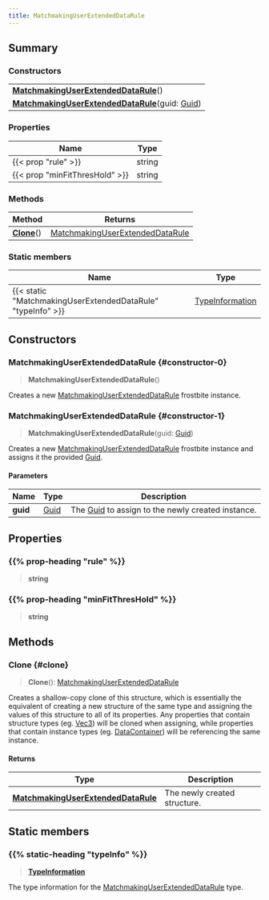 ```yaml
---
title: MatchmakingUserExtendedDataRule
---
```


## Summary

### Constructors

|  |
| --- |
| **[MatchmakingUserExtendedDataRule](#constructor-0)**() |
| **[MatchmakingUserExtendedDataRule](#constructor-1)**(guid: [Guid](/vext/ref/shared/type/guid)) |

### Properties

| Name | Type |
| ---- | ---- |
| {{< prop "rule" >}} | string |
| {{< prop "minFitThresHold" >}} | string |

### Methods

| Method | Returns |
| ------ | ------- |
| **[Clone](#clone)**() | [MatchmakingUserExtendedDataRule](/vext/ref/fb/matchmakinguserextendeddatarule) |

### Static members

| Name | Type |
| ---- | ---- |
| {{< static "MatchmakingUserExtendedDataRule" "typeInfo" >}} | [TypeInformation](/vext/ref/shared/type/typeinformation) |

## Constructors

### MatchmakingUserExtendedDataRule {#constructor-0}

> **MatchmakingUserExtendedDataRule**()

Creates a new [MatchmakingUserExtendedDataRule](/vext/ref/fb/matchmakinguserextendeddatarule) frostbite instance.

### MatchmakingUserExtendedDataRule {#constructor-1}

> **MatchmakingUserExtendedDataRule**(guid: [Guid](/vext/ref/shared/type/guid))

Creates a new [MatchmakingUserExtendedDataRule](/vext/ref/fb/matchmakinguserextendeddatarule) frostbite instance and assigns it the provided [Guid](/vext/ref/shared/type/guid).

#### Parameters

| Name | Type | Description |
| ---- | ---- | ----------- |
| **guid** | [Guid](/vext/ref/shared/type/guid) | The [Guid](/vext/ref/shared/type/guid) to assign to the newly created instance. |

## Properties

### {{% prop-heading "rule" %}}

> **string**

### {{% prop-heading "minFitThresHold" %}}

> **string**

## Methods

### Clone {#clone}

> **Clone**(): [MatchmakingUserExtendedDataRule](/vext/ref/fb/matchmakinguserextendeddatarule)

Creates a shallow-copy clone of this structure, which is essentially the equivalent of creating a new structure of the same type and assigning the values of this structure to all of its properties. Any properties that contain structure types (eg. [Vec3](/vext/ref/shared/type/vec3)) will be cloned when assigning, while properties that contain instance types (eg. [DataContainer](/vext/ref/shared/type/datacontainer)) will be referencing the same instance.

#### Returns

| Type | Description |
| ---- | ----------- |
| **[MatchmakingUserExtendedDataRule](/vext/ref/fb/matchmakinguserextendeddatarule)** | The newly created structure. |

## Static members

### {{% static-heading "typeInfo" %}}

> **[TypeInformation](/vext/ref/shared/type/typeinformation)**

The type information for the [MatchmakingUserExtendedDataRule](/vext/ref/fb/matchmakinguserextendeddatarule) type.

